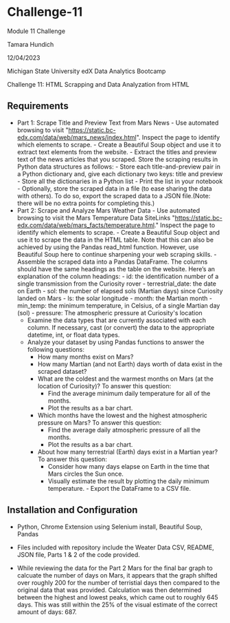 # Challenge-11
Module 11 Challenge

Tamara Hundich

12/04/2023

  Michigan State University edX Data Analytics Bootcamp 

  Challenge 11: HTML Scrapping and Data Analyzation from HTML

## Requirements
  - Part 1: Scrape Title and Preview Text from Mars News
        - Use automated browsing to visit "https://static.bc-edx.com/data/web/mars_news/index.html". Inspect the page to identify which elements to scrape.
        - Create a Beautiful Soup object and use it to extract text elements from the website.
        - Extract the titles and preview text of the news articles that you scraped. Store the scraping results in Python data structures as follows:
            - Store each title-and-preview pair in a Python dictionary and, give each dictionary two keys: title and preview
            - Store all the dictionaries in a Python list
            - Print the list in your notebook
        - Optionally, store the scraped data in a file (to ease sharing the data with others). To do so, export the scraped data to a JSON file.(Note: there will be no extra points for completing this.)
  - Part 2: Scrape and Analyze Mars Weather Data
        - Use automated browsing to visit the Mars Temperature Data SiteLinks "https://static.bc-edx.com/data/web/mars_facts/temperature.html." Inspect the page to identify which elements to scrape.
        - Create a Beautiful Soup object and use it to scrape the data in the HTML table. Note that this can also be achieved by using the Pandas read_html function. However, use Beautiful Soup here to continue sharpening your web scraping skills.
        - Assemble the scraped data into a Pandas DataFrame. The columns should have the same headings as the table on the website. Here’s an explanation of the column headings:
            - id: the identification number of a single transmission from the Curiosity rover
            - terrestrial_date: the date on Earth
            - sol: the number of elapsed sols (Martian days) since Curiosity landed on Mars
            - ls: the solar longitude
            - month: the Martian month
            - min_temp: the minimum temperature, in Celsius, of a single Martian day (sol)
            - pressure: The atmospheric pressure at Curiosity's location
       - Examine the data types that are currently associated with each column. If necessary, cast (or convert) the data to the appropriate datetime, int, or float data types.
       - Analyze your dataset by using Pandas functions to answer the following questions:
            - How many months exist on Mars?
            - How many Martian (and not Earth) days worth of data exist in the scraped dataset?
            - What are the coldest and the warmest months on Mars (at the location of Curiosity)? To answer this question:
                - Find the average minimum daily temperature for all of the months.
                - Plot the results as a bar chart.
            - Which months have the lowest and the highest atmospheric pressure on Mars? To answer this question:
                - Find the average daily atmospheric pressure of all the months.
                - Plot the results as a bar chart.
            - About how many terrestrial (Earth) days exist in a Martian year? To answer this question:
                - Consider how many days elapse on Earth in the time that Mars circles the Sun once.
                - Visually estimate the result by plotting the daily minimum temperature.
        - Export the DataFrame to a CSV file.
                
## Installation and Configuration 
- Python, Chrome Extension using Selenium install, Beautiful Soup, Pandas 
	
- Files included with repository include the Weater Data CSV, README, JSON file, Parts 1 & 2 of the code provided. 

- While reviewing the data for the Part 2 Mars for the final bar graph to calcuate the number of days on Mars, it appears that the graph shifted over roughly 200 for the number of terristial days then compared to the original data that was provided. Calculation was then determined between the highest and lowest peaks, which came out to roughly 645 days. This was still within the 25% of the visual estimate of the correct amount of days: 687. 